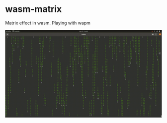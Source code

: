 # wasm-matrix

Matrix effect in wasm. Playing with wapm

![Demo Gif of wasm-matrix](./docs_assets/matrix.gif)
